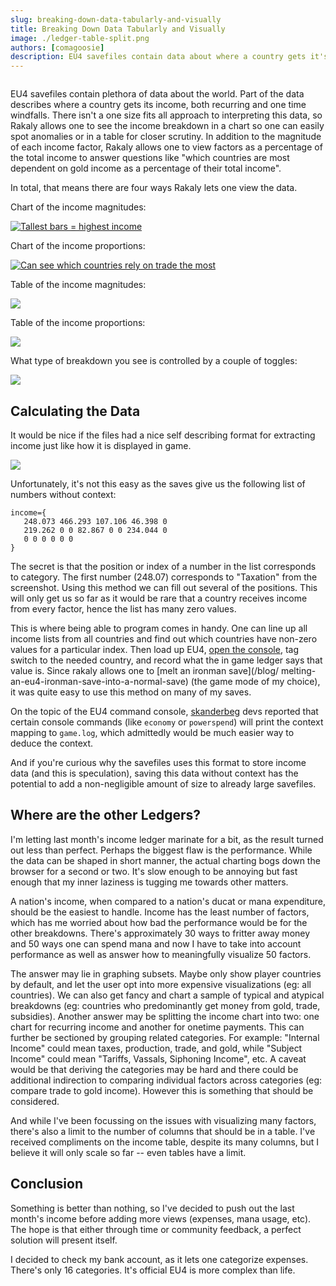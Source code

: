 ```yaml
---
slug: breaking-down-data-tabularly-and-visually
title: Breaking Down Data Tabularly and Visually
image: ./ledger-table-split.png
authors: [comagoosie]
description: EU4 savefiles contain data about where a country gets it's income. There isn't a one size fits all approach to interpreting this data, so Rakaly allows one to see the income breakdown in a chart so one can easily spot anomalies or in a table for closer scrutiny
---
```


<div style={{textAlign: "center"}}>
  <img alt="" width={512} height={205} src={require("./ledger-table-split.png").default} />
</div>

EU4 savefiles contain plethora of data about the world. Part of the data
describes where a country gets its income, both recurring and one time
windfalls. There isn't a one size fits all approach to interpreting this data,
so Rakaly allows one to see the income breakdown in a chart so one can easily
spot anomalies or in a table for closer scrutiny. In addition to the magnitude
of each income factor, Rakaly allows one to view factors as a percentage of
the total income to answer questions like "which countries are most dependent
on gold income as a percentage of their total income".

<!--truncate-->

In total, that means there are four ways Rakaly lets one view the data.

Chart of the income magnitudes:

[![Tallest bars = highest income](ledger-income-chart-magnitude.png)](ledger-income-chart-magnitude.png)

Chart of the income proportions:

[![Can see which countries rely on trade the most](ledger-income-chart-percent.png)](ledger-income-chart-percent.png)

Table of the income magnitudes:

[![](ledger-income-table-magnitude.png)](ledger-income-table-magnitude.png)

Table of the income proportions:

[![](ledger-income-table-percent.png)](ledger-income-table-percent.png)

What type of breakdown you see is controlled by a couple of toggles:

[![](ledger-income-toggle-control.png)](ledger-income-toggle-control.png)

## Calculating the Data

It would be nice if the files had a nice self describing format for extracting
income just like how it is displayed in game.

[![](eu4-ledger-income-overview.png)](eu4-ledger-income-overview.png)

Unfortunately, it's not this easy as the saves give us the following list of
numbers without context:

```
income={
   248.073 466.293 107.106 46.398 0
   219.262 0 0 82.867 0 0 234.044 0
   0 0 0 0 0 0
}
```

The secret is that the position or index of a number in the list corresponds
to category. The first number (248.07) corresponds to "Taxation" from the
screenshot. Using this method we can fill out several of the positions. This
will only get us so far as it would be rare that a country receives income from
every factor, hence the list has many zero values. 

This is where being able to program comes in handy. One can line up all
income lists from all countries and find out which countries have non-zero
values for a particular index. Then load up EU4, [open the console](https://eu4.paradoxwikis.com/Console_commands), tag switch to the needed
country, and record what the in game ledger says that value is. Since rakaly
allows one to [melt an ironman save](/blog/ melting-an-eu4-ironman-save-into-a-normal-save) (the game mode of my choice), it was quite easy to use this method on many of my saves.

On the topic of the EU4 command console, [skanderbeg](https://skanderbeg.pm/)
devs reported that certain console commands (like `economy` or `powerspend`)
will print the context mapping to `game.log`, which admittedly would be much
easier way to deduce the context.

And if you're curious why the savefiles uses this format to store income data
(and this is speculation), saving this data without context has the potential
to add a non-negligible amount of size to already large savefiles.

## Where are the other Ledgers?

I'm letting last month's income ledger marinate for a bit, as the result
turned out less than perfect. Perhaps the biggest flaw is the performance.
While the data can be shaped in short manner, the actual charting bogs down
the browser for a second or two. It's slow enough to be annoying but fast
enough that my inner laziness is tugging me towards other matters.

A nation's income, when compared to a nation's ducat or mana expenditure, 
should be the easiest to handle. Income has the least number of factors, which has
me worried about how bad the performance would be for the other breakdowns.
There's approximately 30 ways to fritter away money and 50 ways one can spend mana and now I have to take into account performance as well as answer how to meaningfully visualize 50 factors. 

The answer may lie in graphing subsets. Maybe only show player countries by
default, and let the user opt into more expensive visualizations (eg: all countries). We can also get fancy and chart a sample of typical and atypical breakdowns (eg: countries who predominantly get money from gold, trade, subsidies). Another answer may be splitting the income chart into two: one chart for recurring income and another for onetime payments. This can further be sectioned by grouping related categories. For example: "Internal Income" could mean taxes, production, trade, and gold, while "Subject Income" could mean "Tariffs, Vassals, Siphoning Income", etc. A caveat would be that deriving the categories may be hard and there could be additional indirection to comparing individual factors across categories (eg: compare trade to gold income). However this is something that should be considered.

And while I've been focussing on the issues with visualizing many factors,
there's also a limit to the number of columns that should be in a table. I've
received compliments on the income table, despite its many columns, but I
believe it will only scale so far -- even tables have a limit.

## Conclusion

Something is better than nothing, so I've decided to push out the last month's
income before adding more views (expenses, mana usage, etc). The hope is that
either through time or community feedback, a perfect solution will present
itself.

I decided to check my bank account, as it lets one categorize expenses.
There's only 16 categories. It's official EU4 is more complex than life.
